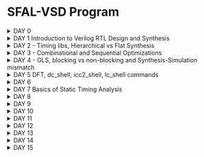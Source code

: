 # SFAL-VSD Program



<details> 

<summary> DAY 0 </summary>
## DAY-0
### Installing YOSYS

```
$ git clone https://github.com/YosysHQ/yosys.git
$ cd yosys 
$ sudo apt install make (If make is not installed please install it) 
$ sudo apt-get install build-essential clang bison flex \
    libreadline-dev gawk tcl-dev libffi-dev git \
    graphviz xdot pkg-config python3 libboost-system-dev \
    libboost-python-dev libboost-filesystem-dev zlib1g-dev
$ make 
$ sudo make install
```

![Screenshot from 2024-04-27 21-20-21](https://github.com/naruto2705/SFAL-VSD-Bharath/assets/34330742/293bb95e-ed24-4377-b4f3-3ff0b4e641b6)






### Installing iverlog
```
$ sudo apt-get install iverilog

```
![Screenshot from 2024-04-20 21-37-48](https://github.com/naruto2705/SFAL-VSD-Bharath/assets/34330742/314bff04-2f23-45af-9cf1-3613d2de56a0)







### GTKwave
```
$ sudo apt update
$ sudo apt install gtkwave
```
![Screenshot from 2024-04-20 21-54-09](https://github.com/naruto2705/SFAL-VSD-Bharath/assets/34330742/4bc90917-29f8-48cc-96fd-c601dd75080b)

</details> 



<details> 
<summary> DAY 1 Introduction to Verilog RTL Design and Synthesis </summary>
## Day 1 - Introduction to Verilog RTL Design and Synthesis

# Introduction to  iverilog

Iverilog simulator
The simulator is the tool that will be used to check the design according to the specs.

The test bench will contain:

* a Stimulus generator
* the design (instantiated)
* Stimulus observer

<img width="762" alt="iverilog" src="https://github.com/naruto2705/SFAL-VSD-Bharath/assets/34330742/5e5f92df-ee42-43c4-b87f-5a2864659ff2">

-The test bench does not have primary inputs and outputs.

```
`timescale 1ns / 1ps
module tb_good_mux;
  // Inputs
  reg i0,i1,sel;
  // Outputs
  wire y;

      // Instantiate the Unit Under Test (UUT)
  good_mux uut (
  	.sel(sel),
  	.i0(i0),
  	.i1(i1),
  	.y(y)
  );

  initial begin
  $dumpfile("tb_good_mux.vcd");
  $dumpvars(0,tb_good_mux);
  // Initialize Inputs
  sel = 0;
  i0 = 0;
  i1 = 0;
  #300 $finish;
  end

always #75 sel = ~sel;
always #10 i0 = ~i0;
always #55 i1 = ~i1;
endmodule
```

#### Introduction to gtk wave

#### Intro logic synthesis 



<img width="611" alt="logic synthesis" src="https://github.com/naruto2705/SFAL-VSD-Bharath/assets/34330742/106e9b17-3868-4849-bf8e-bf5ab8110c0b">

The generated netlist (verilog file) must be verified by comparing the behaviour with the RTL behaviour -> the waveforms should be the same - the same test bench can be used.
The front end library contains a collection of gate components like nand, nor etc. with different configurations, working speeds or other physical parameters. The parameters described in the libraries will model the design behaviour and SETUP, HOLD time or performance can be estimated more precisely.
The propagation delay is influenced also by the charging and discharging of the capacitance/loads, this will need an optimization of the cell size and cell number.

Faster cells - less delay, wider transistor, more area and power, possible hold violations Slower cells - more delay, narrow transistor, less area and power, setup and performance violations

</details> 

 <details> 
<summary> DAY 2 - Timing libs, Hierarchical vs Flat Synthesis </summary>
## DAY 2 - Timing libs, Hierarchical vs Flat Synthesis

Working with libs...

The following are some of the Timing Libs 
Design Inputs:
- Verilog Netlist (.v)
- Timing Constraints files (.sdc)
- Scan Chain File (.def)
Technology Inputs:
- Tech File (.tf or .left)
- Physical Libraries (Milky Way or .left)
- Timing (Liberty) Libraries (.db or .lib)
- RC Extraction Models (.tlupus(Synopsis, CapTables (Cadence), PTF (Mentor))
- Signoff RC Extraction Models (.nxtgrd)

  
![Screenshot from 2024-04-27 21-47-43](https://github.com/naruto2705/SFAL-VSD-Bharath/assets/34330742/de271711-baed-4eb8-944a-5f10f5eb21e2)


### Hierarchical vs Flat Synthesis

A hierarchical design contains sub-modules identified in the picture below.

![Screenshot from 2024-04-27 21-59-20](https://github.com/naruto2705/SFAL-VSD-Bharath/assets/34330742/652df9df-6c4e-4898-8c02-8dbc15555d44)

The RTL generated from Netlist might have different gates compared to the original verilog code, but the functionality will be the same. Overall it is the tools will  optimize the circuit:

* logical (NOR+INV = NAND) = electrical - a stacked PMOS can be replaced with a circuit with stacked NMOS
flatten command eliminates the sub_modules and will generate just a big module with the same elements.

 * Sub-module instantiation synth -top <module_name>:

* The Ux sub-modules are not seen anymore in the diagram or the code
* Preferred when we have multiple instances of the same module so we synthesize just one and copy the generated netlist in the main netlist
* Massive design will not work optimized for the tools so can be divided in smaller circuits
![Screenshot from 2024-04-24 13-04-46](https://github.com/naruto2705/SFAL-VSD-Bharath/assets/34330742/09e0a451-696b-4f46-9acb-8ab0eeb641e9)


  ### Flop Coding Styles

  Flops are needed to eliminate the possible glitches generated by the different propagation delays of the signals in the combinational circuits or in between them. The flops are like storage elements.
The flops will restrict the glitches propagation because the flop output will change just on the edge of a clock, so even the input of the flop is glitchy the output will be stable - the input of the comb circuit will be stable so also the output will be more stable.
![d2-2](https://github.com/naruto2705/SFAL-VSD-Bharath/assets/34330742/295fe2c6-45e4-4731-9741-6e5fbd269dac)


The value of the flop must be known all the time for these signals like reset or set are used to control the initial state. This can be synchronous or asynchronous.
(ATTACH THE PICTURE)

</details>


 <details> 
<summary> DAY 3 - Combinational and Sequential Optimizations </summary>

## DAY 3 - Combinational and Sequential Optimizations

### Intro to optimizations

#### Combinational Logic Optimisation

Squeezing the logic to get the most optimised design (in terms of Area and Power savings- PPA)

Constant Propagation ---> Direct Optimisation
Advantage
Boolean Logic Optimizations: Changing the boolean expression from Complex to Simple.

#### Sequential Logic optimization 

Constant Propogation: Output can be constant irrespective of gates
Constant propagation example : 1Y=((AB)+C)' in case A=0 -> Y=((0)+C)' = (C)'
The propagation of a constant can generate a more optimized combination different than the initial one: 6 vs 2 transistors used.
![IMG_0216](https://github.com/naruto2705/SFAL-VSD-Bharath/assets/34330742/3b5c1973-d9bf-401c-808d-760c509bb653)



Sequential optimization:
State optimization - Optimization of unused state
Cloning - When flops are far away between them, the "driving" flop A can be doubled so the overall delays between B and C can be eliminated.
![d3-3](https://github.com/naruto2705/SFAL-VSD-Bharath/assets/34330742/2fb8f827-bf31-4e00-a9d2-06b2d69c7da0)

Retiming: Lets assume the circuit below and Clk to Q delay Setup and hold time ~ 0.
![d-4](https://github.com/naruto2705/SFAL-VSD-Bharath/assets/34330742/3de8b9ae-f87c-4d88-9d77-124186930330)


If initially we have 2 logic cells that can work at 200Mhz and 500Mhz and overall time needed to perform 2 states is ~7ns - the max working frequency will be limited to lower 200Mhz.
If possible, the logic can be changed and move some logic parts from first cell to second one and to keep the ~7ns execution time. But with more comparable working frequencies per cell we can optimize the overall working frequency.
#### Advanced Topics:

State Optimization: Optimization of unused states
Cloning: Reusing for mapping


* Boolean optimization example :
assign y=a?(b?c:(c?a:0)):(!c)
y=a'c'+a[bc+b'ac]=a'c'+abc+ab'c = a'c'+ac[b+b'] =a'c'+ac= a xor c

This is an example of const propag, k-map and boolean optimization.
![IMG_0217](https://github.com/naruto2705/SFAL-VSD-Bharath/assets/34330742/5c160ea0-ea2d-4968-9d3b-cd36ec8f7081)
![IMG_0218](https://github.com/naruto2705/SFAL-VSD-Bharath/assets/34330742/383ee9ab-868f-41ab-b043-183c4919e6bf)
![IMG_0219](https://github.com/naruto2705/SFAL-VSD-Bharath/assets/34330742/d6e4bd6b-4cbf-4370-8c72-ad4f04d78761)




## Labs: Day 3
Commands to follow:
opt_clean -purge - command to execute optimizations
```
opt_clean -purge
```

Example of a mux with an input tight to 0 -> y=a'0+b =ab

```
module opt_check (input a , input b , output y);
	assign y = a?b:0;
endmodule
```
Here you can see that was optimized to an AND gate.

![Screenshot from 2024-04-24 13-04-46](https://github.com/naruto2705/SFAL-VSD-Bharath/assets/34330742/da413ad9-9403-45b1-9966-6c4eec46a5ba)

* Opt_check3 example:

```
module opt_check3 (input a , input b, input c , output y);  
	assign y = a?(c?b:0):0;  
endmodule
```
![Screenshot from 2024-04-27 18-38-55](https://github.com/naruto2705/SFAL-VSD-Bharath/assets/34330742/7ad976b4-ec19-4f7f-b855-c82a9069b1dd)

a'+a[c'0+cb] = 0+abc = ABC

* Opt_check4 example:

  ```
  module opt_check4 (input a , input b , input c , output y);
  assign y = a?(b?(a & c ):c):(!c);
  endmodule
  ```
  y= [[ac]b+b'c]a+a'c' = abc+ab'c+a'c' = ac[b+b']+a'c' = ac+a'c'

  (ATTACH THE PIC)

  * Multiple_module_opt2 example :
     The code, hierarchical and flatten design :
    (ATTACH THE PIC)

  * Optimized design :
    (ATTACH THE PIC)



#### Sequential Logic optimization 

* Sequential logic optimization:
In some cases libraries wil contain separated libraries for flops and lathes (sequential circuits) and separate combinational circuits.

```
-dfflibmap -liberty <filepath> - command to map the sequential circuits from the library, libraries in liberty format

```
First example is a flop with reset behavior -> a flop was inferred (#DFF_PP0)
Second example second with set behavior -> no flop identified.
The second circuit is an example of seq constant optimization.


(ATTACHED THE PIC)

![Screenshot from 2024-04-27 19-08-47](https://github.com/naruto2705/SFAL-VSD-Bharath/assets/34330742/49c57e84-1aba-4f6f-b57f-b7d5d0503e3b)


![IMG_0224](https://github.com/naruto2705/SFAL-VSD-Bharath/assets/34330742/51e6d840-3ab2-49db-b2f9-89f765e90a25)
![IMG_0226](https://github.com/naruto2705/SFAL-VSD-Bharath/assets/34330742/acd35f72-32a0-41b4-ba3e-6c1ad238a0bf)
![Screenshot from 2024-04-27 21-08-00](https://github.com/naruto2705/SFAL-VSD-Bharath/assets/34330742/63e4c083-1f9a-4ccf-b098-e0226e0861df)

In the diagram, one flop is with reset and one with set . The inverters are generated because the cells are active low and the code is used like an active high signal for reset and set.

Use cases with different set/reset combinations:
(ATTACH THE PICS)
 </details> 


 <details> 
<summary>  DAY 4 - GLS, blocking vs non-blocking and Synthesis-Simulation mismatch </summary>

## DAY 4 - GLS, blocking vs non-blocking and Synthesis-Simulation mismatch

### GLS Concepts and Flow using Iverilog

GLS: Running the test bench with Netlist as DUT( Design Under Test)
Netlist is Logically the same as RTL Code(test Bench aligns with the design)

Gate level syntesis is needed because :

* we need to verify the correctness of the design after synthesis
* RTL does not contain the notion of timing
* with specific gate level implemenation the design timing can be modeled more accurate
* GLS needs to run with delay annotation ( for this the gate level models must be timing aware)
![IMG_0208](https://github.com/naruto2705/SFAL-VSD-Bharath/assets/34330742/2a326ce6-4794-4988-bfc5-a546ba2d5fd2)


GLS verify the logical correctness of design after synthesis and Ensures whether the timing of the design are met or not (For this GLS needs to be run with delay Annotation).

![IMG_0209](https://github.com/naruto2705/SFAL-VSD-Bharath/assets/34330742/de5091d8-a641-4d7f-93ef-163e1ab871b7)

Synthesis Simulation Mismatch
1. Missing Sensitivity List
2. Blocking vs Non-Blocking Assignments
3. Non Standard Verilog Coding

#### Missing Sensitivity List
Missing sensitivity list:
* Simulators work based on "activity " ( a change in input will trigger a change in output ).
* When "always" blocks are specified signals are needed to trigger the changes in the design - simulation will not behave as expected.
![IMG_0210](https://github.com/naruto2705/SFAL-VSD-Bharath/assets/34330742/477d0b4d-4e24-4778-9d72-706074a190b3)


#### Blocking and Non-Blocking Statements in Verilog
* = Blocking: Execute the statements in the order it is written - the first statement is evaluated before the second statement
* <= Non-Blocking: Parallel evaluation - executes all "right hand" statements and assigns to "left hand" statement (e.g: a<=b&c)
* It is recommended non-blocking for sequential circuits, avoid as much as possible and double check your design on paper

#### Inside Always Block
![IMG_0211](https://github.com/naruto2705/SFAL-VSD-Bharath/assets/34330742/b5e8bd1b-0853-4b1a-9115-2b49cef6855c)

Caveats with Blocking Statements

![IMG_0214](https://github.com/naruto2705/SFAL-VSD-Bharath/assets/34330742/8e1cecfb-c85e-4965-94b4-7f08e7fa3290)

![IMG_0215](https://github.com/naruto2705/SFAL-VSD-Bharath/assets/34330742/4a74962a-9a67-4903-9776-6bbaba00bae0)

* Non-Standard verilog coding

  ```
  module ternary_operator_mux (input i0 , input i1 , input sel , output y);
	assign y = sel?i1:i0;
	endmodule
  
  ```
* Labs, running iverilog on GLS :

  iverilog ../my_lib/verilog_model/primitives.v ../my_lib/verilog_model/sky130_fd_sc_hd.v ternary_operator_mux_net.v tb_ternary_operator_mux.v

![IMG_0229](https://github.com/naruto2705/SFAL-VSD-Bharath/assets/34330742/26e930ae-bb19-409e-83e3-654cebfd7d80)
![IMG_0228](https://github.com/naruto2705/SFAL-VSD-Bharath/assets/34330742/62a47aca-1547-4aba-824a-b143fce71035)


  For synthesis mismatch behavior :


    module bad_mux (input i0 , input i1 , input sel , output reg y);
    always @ (sel)
    begin
	    if(sel)
		    y <= i1;
	    else 
		    y <= i0;
    end
    endmodule
    


In the RTL simulation clearly, we can see a bad mux behavior, a flop behavior.

![IMG_0230](https://github.com/naruto2705/SFAL-VSD-Bharath/assets/34330742/af9f4233-2461-4af5-b861-2502aa234e2b)


Blocking caveat: Intended design is `y = (a|b)&c' , code is...

```
module blocking_caveat (input a , input b , input  c, output reg d); 
reg x;
always @ (*)
begin
	d = x & c;
	x = a | b;
end
endmodule
```

![IMG_0232](https://github.com/naruto2705/SFAL-VSD-Bharath/assets/34330742/cf00b27d-cadc-48b6-a73f-e66ff40dd16f)

</details> 



<details> 
<summary>  DAY 5 DFT, dc_shell, icc2_shell, lc_shell commands </summary>


## DAY 5 DFT, dc_shell, icc2_shell, lc_shell commands

DFT: Technique facilitates the design to become testable after production(additional design). It is generally introduced during synthesis.

Ex: Mbist logic for Macro, flops- Scan chains, combinational circuits- test patterns 

Three levels of DFT

1) Chip Level testing
2) Board Level testing
3) System Level testing

Types of DFT Techniques:

1) Ad-hoc
2) Structured


![Screenshot (61)](https://github.com/naruto2705/SFAL-VSD-Bharath/assets/34330742/7d56e23e-8534-4628-ae8e-8a677ad6145e)


dc_shell is the command line interface for Synopsys's Design Compiler, which is an RTL synthesis solution that allows users to optimize power, area, timing, and test simultaneously

![Screenshot (55)](https://github.com/naruto2705/SFAL-VSD-Bharath/assets/34330742/150cd92b-48ce-421b-a5c5-6a0d1b45e2c8)
![Screenshot (57)](https://github.com/naruto2705/SFAL-VSD-Bharath/assets/34330742/73d92e68-2745-4a19-9c84-7edd7795dee5)
![Screenshot (58)](https://github.com/naruto2705/SFAL-VSD-Bharath/assets/34330742/51f5af9d-8451-40e2-b3fa-8d5656895e35)



 </details> 

 
<details> 
<summary>  DAY 6  </summary>
	
![ls1](https://github.com/naruto2705/SFAL-VSD-Bharath/assets/34330742/62853c10-dab5-4319-8fe2-7349230f517e)
![ls2](https://github.com/naruto2705/SFAL-VSD-Bharath/assets/34330742/930042c7-637d-4cfb-85fc-058a910b1eba)
![ls3](https://github.com/naruto2705/SFAL-VSD-Bharath/assets/34330742/3d2b116b-fcb6-47e6-8b7b-d46ccf12d51f)
![ls4](https://github.com/naruto2705/SFAL-VSD-Bharath/assets/34330742/39f6e15f-cff4-425b-84dc-1fb23f64af4d)
![ls5](https://github.com/naruto2705/SFAL-VSD-Bharath/assets/34330742/7a1f94f1-7935-46ae-9af4-17e893a78c14)

![ls6](https://github.com/naruto2705/SFAL-VSD-Bharath/assets/34330742/1a1420d0-3f97-4645-8d3d-3abe8a86850b)
![ls7](https://github.com/naruto2705/SFAL-VSD-Bharath/assets/34330742/d03df6b0-ca22-47bb-996e-385920b4d091)
![ls8](https://github.com/naruto2705/SFAL-VSD-Bharath/assets/34330742/46080c7b-6cd9-4cfd-9117-c97d80687121)
![ls9](https://github.com/naruto2705/SFAL-VSD-Bharath/assets/34330742/87476474-7263-4d4d-8527-edb68a125277)
![ls10](https://github.com/naruto2705/SFAL-VSD-Bharath/assets/34330742/711f06c6-3a7b-470e-8552-92d51bd6921d)
![ls11](https://github.com/naruto2705/SFAL-VSD-Bharath/assets/34330742/eddfac38-f89e-4ddb-8fd5-ea03ee4aa2f7)
![ls12](https://github.com/naruto2705/SFAL-VSD-Bharath/assets/34330742/b23f1e44-2f39-4e3f-a2a7-e4864a709b1c)
![ls14](https://github.com/naruto2705/SFAL-VSD-Bharath/assets/34330742/a0c6f5ce-3e92-404e-bd53-e60569bce10c)
![ls15](https://github.com/naruto2705/SFAL-VSD-Bharath/assets/34330742/65436a34-7def-4dff-874a-f9e9d9d403b0)


#### Labs

### lab1

/home/bharath/VLSI/vsd to invoke DC compiler

```
csh
dc_shell
echo $target_library //It generates your_library.db
echo $link_library
read_verilog DC_WORKSHOP/verilog_files/lab1_flop_with_en.v
write -f verilog -out lab1_net.v
sh gvim lab1_net.v


The Verilog syntax of lab1_flop_with_en.v

```


```
module lab1_flop_with_en ( input res , input clk , input d , input en , output reg q);
always @ (posedge clk , posedge res)
begin
	if(res)
		q <= 1'b0;
	else if(en)
		q <= d;	
end
endmodule

```


![Screenshot (64)](https://github.com/naruto2705/SFAL-VSD-Bharath/assets/34330742/aea55f4e-d3bf-4a21-931d-7f660d20d628)
![Screenshot (73)](https://github.com/naruto2705/SFAL-VSD-Bharath/assets/34330742/4382dd0c-74f6-4703-8789-05c792060bd4)


![Screenshot (65)](https://github.com/naruto2705/SFAL-VSD-Bharath/assets/34330742/ce5fc56d-dd56-42ed-8b20-c811e5b5b14a)

```
csh
dc_shell
set target_library /home/bharath/vsd/DC_WORKSHOP/lib/sky130_fd_sc_hd__tt_025C_1v80.db
set link_library {* $target_library}
read_db DC_WORKSHOP/lib/sky130_fd_sc_hd__tt_025C_1v80.db
read_verilog DC_WORKSHOP/verilog_files/lab1_flop_with_en.v
link
compile
write -f verilog -out lab1_net_sky130.v
sh gvim lab1_net_sky130.v

```

![Screenshot (74)](https://github.com/naruto2705/SFAL-VSD-Bharath/assets/34330742/15ffd838-025f-4cf5-b582-413df8d16eb5)







### lab2

Commands to write the DDC file

```

write -f verilog -out lab1_net_sky130.v //Command to launch Design Vision 


csh
design_vision
start_gui //If GUI doesn't start automatically


read_ddc lab1.ddc //the command to open DDC 

```

![labs1](https://github.com/naruto2705/SFAL-VSD-Bharath/assets/34330742/a1671961-2770-49d9-9b7a-05c6f5ed5440)
![labls3](https://github.com/naruto2705/SFAL-VSD-Bharath/assets/34330742/bb687db4-ca34-4948-92d3-73b1b3ed6f77)
![labls1](https://github.com/naruto2705/SFAL-VSD-Bharath/assets/34330742/b0d240e0-deb1-413a-8ed5-25e9706a79b7)



### lab3


<img width="1218" alt="labls2" src="https://github.com/naruto2705/SFAL-VSD-Bharath/assets/34330742/0216bb55-9824-4cf3-9970-f82508ed8ecb">

```
set target_library /home/sukanya/VLSI/sky130RTLDesignAndSynthesisWorkshop/DC_WORKSHOP/lib/sky130_fd_sc_hd__tt_025C_1v80.db
set link_library {* $target_library}

```
![Screenshot (80)](https://github.com/naruto2705/SFAL-VSD-Bharath/assets/34330742/c105f03e-6d67-45d4-87f0-472a049f712c)











 </details> 





<details> 
<summary> DAY 7 Basics of Static Timing Analysis </summary>
	<img width="1203" alt="sta1" src="https://github.com/naruto2705/SFAL-VSD-Bharath/assets/34330742/083d683c-1e6f-4231-a9c8-5ab4fefbc6ac">
<img width="1215" alt="sta2" src="https://github.com/naruto2705/SFAL-VSD-Bharath/assets/34330742/0eb39ad2-aa51-473f-83fa-e21e7307e0f8">
<img width="1223" alt="sta3" src="https://github.com/naruto2705/SFAL-VSD-Bharath/assets/34330742/d243fc86-267c-4d3d-9ad3-b0bd4feda82a">
<img width="1149" alt="sta4" src="https://github.com/naruto2705/SFAL-VSD-Bharath/assets/34330742/bb599909-9108-4910-b498-3833b1b881c1">
<img width="1180" alt="sta5" src="https://github.com/naruto2705/SFAL-VSD-Bharath/assets/34330742/5232ddbc-150c-466d-a4f5-523aba6b23b5">
<img width="1163" alt="sta6" src="https://github.com/naruto2705/SFAL-VSD-Bharath/assets/34330742/44ffb460-e56e-4b9a-b4e4-e09a239f7a10">
<img width="1216" alt="sta7" src="https://github.com/naruto2705/SFAL-VSD-Bharath/assets/34330742/963f603b-9156-4f81-94d8-f7f91ad2954b">
<img width="1214" alt="sta8" src="https://github.com/naruto2705/SFAL-VSD-Bharath/assets/34330742/473002e7-e8c0-4cab-9ac7-ae3d0a192d8d">
<img width="1220" alt="sta9" src="https://github.com/naruto2705/SFAL-VSD-Bharath/assets/34330742/1c0dea60-4770-448d-bf5d-8220c25af91d">
<img width="1161" alt="sta10" src="https://github.com/naruto2705/SFAL-VSD-Bharath/assets/34330742/e3d4a3d7-77f7-4fa7-8bed-81da8eb7d28d">
<img width="1177" alt="sta12" src="https://github.com/naruto2705/SFAL-VSD-Bharath/assets/34330742/0a480787-0dbe-47b8-94cc-e832d60e90e7">
<img width="1197" alt="sta13" src="https://github.com/naruto2705/SFAL-VSD-Bharath/assets/34330742/cf9366a9-782e-42a0-a243-82d44b0df861">
<img width="1223" alt="sta14" src="https://github.com/naruto2705/SFAL-VSD-Bharath/assets/34330742/6815722b-5871-4021-b75c-f739ce9675bd">
<img width="1148" alt="sta15" src="https://github.com/naruto2705/SFAL-VSD-Bharath/assets/34330742/7ce78f04-a092-4de0-a4f1-44f5e9d4a2e8">
<img width="1229" alt="sta16" src="https://github.com/naruto2705/SFAL-VSD-Bharath/assets/34330742/6c5a3917-012b-46df-8998-9187b75e71a9">
<img width="1184" alt="sta17" src="https://github.com/naruto2705/SFAL-VSD-Bharath/assets/34330742/726a2cf5-65f7-4670-a575-c6868028d800">
<img width="1215" alt="sta18" src="https://github.com/naruto2705/SFAL-VSD-Bharath/assets/34330742/12039724-7adf-4ea0-9ca5-39bc874e636b">	
<img width="1134" alt="sta19" src="https://github.com/naruto2705/SFAL-VSD-Bharath/assets/34330742/66abaadd-c04e-4390-8027-8b0acd826d3a">


#### Labs

Delay Table Lookup :

The delay table lookup is a method for the characterization of standard cells in digital circuits. The delay table lookup helps to present the complex delay behaviour by breaking down the delay into smaller components, under specific input conditions. The delay values are stored in a table accessed on input, helping in analyzing delay estimation in the timing analysis. 

![stal2](https://github.com/naruto2705/SFAL-VSD-Bharath/assets/34330742/ef5a4777-960d-4a48-b76c-48dde69e1c15)
![Screenshot (71)](https://github.com/naruto2705/SFAL-VSD-Bharath/assets/34330742/04cb0a62-ca51-45da-a630-065ba1bbd7ee)

![stal1](https://github.com/naruto2705/SFAL-VSD-Bharath/assets/34330742/e1b3e240-ce3c-47ce-a2ea-23b5d92b5fe2)

Unateness : 

1. Positive Unateness:  A rising transition on an input causes the output to rise and vice versa
2. Negative Unateness: A rising transition on an input causes the output to have a falling transition and vice versa
![stal3](https://github.com/naruto2705/SFAL-VSD-Bharath/assets/34330742/e53651f4-a846-4706-ad3b-d99b7f6edd0a)



## Labs


```
module lab8_circuit (input rst, input clk , input IN_A , input IN_B , output OUT_Y , output out_clk);
reg REGA , REGB , REGC ; 

always @ (posedge clk , posedge rst)
begin
	if(rst)
	begin
		REGA <= 1'b0;
		REGB <= 1'b0;
		REGC <= 1'b0;
	end
	else
	begin
		REGA <= IN_A | IN_B;
		REGB <= IN_A ^ IN_B;
		REGC <= !(REGA & REGB); 
	end
end

assign OUT_Y = ~REGC;

assign out_clk = clk;

endmodule

```


Command flow for verilog to read lab8_circuit.v
```
csh
dc_shell
read_verilog lab8_circuit.v
link
compile_ultra
```

ATTACH THE PIC

ATTACH THE PIC

ATTACH THE PIC

GET_CELLS commands

```
get_attribute [get_cells U9] is_hierarchical

```

```
get_cells * -hier -filter "is_hierarchical == false"
or
get_cells * -hier -filter "is_hierarchical == true"

```

ATTACH THE PIC

```
get_attribute [get_cells REGA_reg] ref_name
```

```
foreach_in_collection my_cell [get_cells * -hier] {
set my_cell_name [get_object_name $my_cell];
set rname [get_attribute [get_cells $my_cell_name] ref_name];
echo $my_cell_name $rname;
}
```

output:

ATTACH THE PIC


```
write -f ddc -out lab8_circuit.ddc
```

```
read_ddc lab8_circuit.ddc
```

ATTACH THE PIC



Syntax to get the nets of the design Design Vision

```
get_nets *
```

Syntax to check type of net connected to

```
all_connected N1
```

ATTACH THE PIC


## Lab 2 - get_pins, get_clocks, querying_clocks

Syntax to get all pins

```
get_pins *

```

Synatx to read all the pins individually


```

foreach_in_collection my_pin [get_pins *] {
set pin_name [get_object_name $my_pin];
echo $pin_name;
}

```

OUTPUT:

ATTACH THE PIC

Syntax to check direction of a pin

```
get_attribute [get_pins REGC_reg/RESET_B] direction
```

Syntax to know the direction of all pins
```
foreach_in_collection my_pin [get_pins *] {
set my_pin_name [get_object_name $my_pin];
set dir [get_attribute [get_pins $my_pin_name] direction];
echo $my_pin_name $dir;
}
```

Syntax to get the pins with all the clock attibute
```

foreach_in_collection my_pin [get_pins *] {                                                                                                                                                                                         set my_pin_name [get_object_name $my_pin];                                                                                                                                                                                            set dir [get_attribute [get_pins $my_pin_name] direction];                                                                                                                                                                    if { [regexp $dir in] } {
if { [get_attribute [get_pins $my_pin_name] clock ] } {
echo $my_pin_name;
}
}
}


```

Syntax of query_clock_pin_sm.tcl
```

foreach_in_collection my_pin [get_pins *] {
	set my_pin_name [get_object_name $my_pin];
        set dir [get_attribute [get_pins $my_pin_name] direction];                                                                                              
	if { [regexp $dir in] } {
		if { [get_attribute [get_pins $my_pin_name] clock ] } { 
 			echo $my_pin_name;

		}
	}
}


```

ATTACH THE PIC

ATTACH THE PIC

## Lab 3 - create_clock waveform

Syntax to create a clock with period of 10ns

```
create_clock -name MYCLK -period 10 [get_ports clk]

```

Syntax to get the period of the clock
```
get_clocks *
```

Syntax to check whether the clock is generated or not. If false then it is a master clock.
```
get_attribute [get_clocks MYCLK] period
```

Syntax to know the information about all clock
```
report_clocks *
```

ATTACH THE PIC

Syntax to query the attributes of all clock pins

```
foreach_in_collection my_pin [get_pins *] {
	set my_pin_name [get_object_name $my_pin];
        set dir [get_attribute [get_pins $my_pin_name] direction];                                                                                              
	if { [regexp $dir in] } {
		if { [get_attribute [get_pins $my_pin_name] clock ] } { 
			set clk [get_attribute [get_pins $my_pin_name] clocks]; # 	set clk_name [get_object_name [get_attribute [get_pins $my_pin_name] clocks]];
			set clk_name [get_object_name $clk];
 			echo $my_pin_name $clk_name;

		}
	}
}
```

Output is shown below

ATTACH THE PIC

Do not create a clock on the pin but rather create one on the port. The clock created on the pin will not reach to any pin of any flop.

Syntax to remove the clock, BAD_CLK is the clock name

```
remove_clock BAD_CLK
```

```
create_clock -name MYCLK -period 10 [get_ports clk] -wave {5 10}
```

```
create_clock -name MYCLK -period 10 -wave {0 2.5} [get_ports clk]
```

The order of command doesn't matter when creating a clock.


### Lab 4 - Clock Network Modelling - Uncertainty, report_timing

Syntax to model the source latency

```
set_clock_latency -source 1 [get_clocks MYCLK]
```

Syntax to model the network latency
```
set_clock_latency 1 [get_clocks MYCLK]
```

Syntax to model uncertainity for max delay or setup which is default
```
set_clock_uncertainty 0.5 [get_clocks MYCLK]
```

Syntax to model uncertainity for max delay or hold
```
set_clock_uncertainty -hold 0.1 [get_clocks MYCLK]
```

If no clock is present, report_timing shows path is unconstrained

Syntax to report clock to register

```
report_timing -to REGC_reg/D
```

ATTACH THE PIC

After modeling the clock for following commands

```
dc_shell> set_clock_latency -source 2 [get_clocks MYCLK]
1
dc_shell> set_clock_latency 1 [get_clocks MYCLK]
1
dc_shell> set_clock_uncertainty 0.5 [get_clocks MYCLK]
1
dc_shell> set_clock_uncertainty -hold 0.1 [get_clocks MYCLK]
```

ATTACH THE PIC


Lab 5 - IO Delays


Syntax to know the modeling of ports and pins
```
report_port verbose
```


Syntax to model the input port delay

```
set_input_delay -max 5 -clock [get_clocks MYCLK] [get_ports IN_A]
```

Syntax to know the timing around port IN_A

```
report_timing -from IN_A
```

ATTACH THYE PIC

Syntax to model the transition in port IN_A and write to a file a

```
report_timing -from IN_A -trans -net -cap -nosplit > a
```

ATTACH THE PIC

Syntax to set the hold time for port IN_A(or IN_B)

```
set_input_delay -min 1 -clock [get_clocks MYCLK] [get_ports IN_A]
```
Syntax to check the hold timing for port IN_A

```
report_timing -from IN_A -trans -net -cap -nosplit -delay_type min > a
```

ATTACH THE PIC

Syntax to set a max transition for port IN_A

```
set_input_transition -max 0.3 [get_ports IN_A]
```

Syntax to set min transition for port IN_A

```
set_input_transition -min 0.1 [get_ports IN_A]
```

Syntax to model the max delay of output port

```
set_output_delay -max 5 -clock [get_clocks MYCLK] [get_ports OUT_Y]
```

Syntax to model the min delay of output port

```
set_output_delay -min 1 -clock [get_clocks MYCLK] [get_ports OUT_Y]
```

Syntax to model a max load for output port

```
set_load -max 0.4 [get_ports OUT_Y]
```

Syntax to model a min load for output port

```
set_load -min 0.1 [get_ports OUT_Y]
```

3 - Generated Clock






 </details> 




 <details> 
<summary>  DAY 8  </summary>

 </details> 

<details> 
<summary>  DAY 9  </summary>

 </details> 

 <details> 
<summary>  DAY 10  </summary>

 </details> 

 <details> 
<summary>  DAY 11  </summary>

<img width="1255" alt="10c1" src="https://github.com/naruto2705/SFAL-VSD-Bharath/assets/34330742/a266598c-61ee-4408-bb69-c313f98ec8d0">
<img width="1336" alt="10c2" src="https://github.com/naruto2705/SFAL-VSD-Bharath/assets/34330742/aa28e161-3c1b-4f1a-8219-0c46853175ad">
<img width="1375" alt="10c3" src="https://github.com/naruto2705/SFAL-VSD-Bharath/assets/34330742/554b19eb-99ab-4691-9c6d-544eb19819ef">
<img width="1362" alt="10c4" src="https://github.com/naruto2705/SFAL-VSD-Bharath/assets/34330742/7e61720e-97de-42b6-bb7a-1e8c04f4d150">

<img width="713" alt="10c5" src="https://github.com/naruto2705/SFAL-VSD-Bharath/assets/34330742/82220abd-edad-4ace-880b-0c3dc0bec63a">

<img width="1356" alt="10c6" src="https://github.com/naruto2705/SFAL-VSD-Bharath/assets/34330742/23613151-df77-4c73-a8e8-8cced202cf93">
<img width="1283" alt="10c7" src="https://github.com/naruto2705/SFAL-VSD-Bharath/assets/34330742/ada1f103-6191-415a-a677-3f160e98d90d">
<img width="1299" alt="10c8" src="https://github.com/naruto2705/SFAL-VSD-Bharath/assets/34330742/b0a52d5f-181e-41a6-98f7-cd851548ca06">
<img width="1309" alt="10c9" src="https://github.com/naruto2705/SFAL-VSD-Bharath/assets/34330742/1d71442b-bb51-445f-8db0-669c5dd67753">


GitHub Reps’s

    manili/VSDBabySoC: VSDBabySoC is a small mixed-signal SoC including PLL, DAC, and a RISCV-based processor named RVMYTH.(https://github.com/manili/VSDBabySoC#what-is-rvmyth)
    Devipriya1921/avsddac28nm (https://github.com/Devipriya1921/avsddac28nm)
    reneann713/PLL (https://github.com/ireneann713/PLL)
    lakshmi-sathi/avsdpll_1v8: 8x PLL Clock Multiplier IP with an input frequency range of 5Mhz to 12.5Mhz and output frequency range of 40Mhz to 100Mhz, giving a 8x multiplied clock at ~50% duty cycle on tt corner at room temperature. (https://github.com/lakshmi-sathi/avsdpll_1v8)

References

    https://microcontrollerslab.com/system-on-chip-soc-introduction/
    https://github.com/Devipriya1921/VSDBabySoC_ICC2









 </details> 

 <details> 
<summary>  DAY 12  </summary>

Recap on SoC

    SoC is a single-die chip that has some different IP cores on it. These IPs could vary from microprocessors (completely digital) to 5G broadband modems (completely analog).
    SoC with equivalent functionality will have increased performance and reduced power consumption as well as a smaller semiconductor die area.

What does modelling mean?(electronics terminology)

    Modeling and simulation is the use of a physical or logical representation of a given system to generate data and help determine decisions or make predictions about the system.
    Models are representations that can aid in defining, analyzing, and communicating a set of concepts. M&S is widely used in the VLSI domain.
    System models are specifically developed to
        support analysis, specification,
        design,
        verification,
        and validation of a system,
        as well as to communicate certain information.

What are we modelling?

    Let us look into VSDBabySoC modelling. Here we are going to model and simulate the VSDBabySoC
    Some initial input signals will be fed into vsdbabysoc module,
    That will get the pll start generating the proper CLK for the circuit.
    The clock signal will make the rvmyth to execute instructions and some values are generated, these values are used by DAC core to provide the final output signal named OUT.
    So we have 3 main elements (IP cores) and a wrapper as an SoC and of-course there would be also a testbench module out there.

This weeks task is to model the 3 main IP cores

    RVMYTH modelling
    PLL modelling
    DAC modelling Before that lets understand how each component works.

RVMYTH - Risc-V based MYTH (Microprocessor for You in Thirty Hours)

    RISC stands for Reduced instruction set computer
    RISC-V(pronounced “risk-five”) ISA is defined as a base integer ISA, which must be present in any implementation, plus optional extensions to the base ISA.
    Each base integer instruction set is characterized by the width of the integer registers and the corresponding size of the address space and by the number of integer registers.
    There are two primary base integer variants, RV32I and RV64I.



<img width="873" alt="11c1" src="https://github.com/naruto2705/SFAL-VSD-Bharath/assets/34330742/693d89a6-7aa9-4bd4-8158-70c4ffb5c3fb">
<img width="916" alt="11c2" src="https://github.com/naruto2705/SFAL-VSD-Bharath/assets/34330742/487b5fcf-443c-4c53-ae90-17912cf9d1fb">



Phase Locked Loop

    A phase-locked loop (PLL) is an electronic circuit with a voltage or voltage-driven oscillator that constantly adjusts to match the frequency of an input signal.
    PLLs are used to generate, stabilize, modulate, demodulate etc
    Now, question is why do we need a PLL for our SoC?
    Before that how is a clock generated? Quartz crystal oscillator. For 100Mhz and below off chip oscillator will do, but for 100Mhz and above it won’t be good enough.-how?

Why off-chip clocks can’t be used all the time?

    The clock will be a supply for a lot of blocks on the chip, it will have delays due to long wires(if used only one clock source) - also reasons like clock jitter
    Some blocks might need 200Mhzs and some might need 100Mhz - point is different frequencies just on one small chip
    A concept of ppm(clock accuracy) comes in, when ever quartz is acquired, it comes with a x ppm error

What is this ppm error? {ppm - parts per million}

    For ex: 20ppm quartz used in watches this translates as 20/1e6 (2e-5) which gives an error over a day of 86400 * 2e-5 = 1.73 seconds per day so in a month it loses 30 x1.72 = 51 seconds or 1 minute a month
    Now, in terms of a chip, just imagine the mishap it will cause just due to very small error for ,microseconds, when the processor works at nanoseconds -------- it can be a huge blow.

<img width="958" alt="11c3" src="https://github.com/naruto2705/SFAL-VSD-Bharath/assets/34330742/f11e7b7c-b1a7-4a87-896e-68f639e3d1ca">

<img width="895" alt="11c4" src="https://github.com/naruto2705/SFAL-VSD-Bharath/assets/34330742/b874e87e-b883-45df-a6c0-cb3fea94031d">

Digital-to-Analog Converter

    A Digital-to-Analog Converter (DAC) converts a digital input signal into an analog output signal.
    The digital signal is represented with a binary code, which is a combination of bits 0 and 1. A Digital to Analog Converter (DAC) consists of a number of binary inputs and a single output.
    In general, the number of binary inputs of a DAC will be a power of two.
    There are two types of DACs : a) Weighted Resistor DAC b) R-2R Ladder DAC

    
<img width="900" alt="11c5" src="https://github.com/naruto2705/SFAL-VSD-Bharath/assets/34330742/df5c50a3-e0a5-4f25-ad35-15c4283f9f11">

<img width="891" alt="11c6" src="https://github.com/naruto2705/SFAL-VSD-Bharath/assets/34330742/2a66bde1-b59b-4978-a2f6-de9692f959b3">

<img width="895" alt="11c7" src="https://github.com/naruto2705/SFAL-VSD-Bharath/assets/34330742/c0b059e7-2124-446a-a923-d185c751168d">


Let's start modelling

    RVMYTH is a digital block, so yes we can use a HDL for designing and check its functionality using a testbench.
    But! DAC and PLL are analog what to do?
    Because verilog can’t synthesis analog design
    We are going to simulate it using verilog - we will be using data-types such real.
    Our goal is to be able to simulate “functionality” - to verify its logical correctness.

Tools used for pre-synthesis modeling

So we will be using verilog to model - and use iverilog to compile and simulate. Use GTKWave to see the waveforms & debug.

How do we model and simulate them?

    We will be using iverilog - Icarus Verilog is an implementation of the Verilog hardware description language compiler that generates netlists in the desired format. It supports the 1995, 2001 and 2005 versions of the standard, portions of SystemVerilog, and some extensions.
    Modelling and simulating on iverilog involves 2 main steps, namely:

    Compilation - iverilog builds the instance hierarchy and generates a binary executable a.out. This binary executable is later used for simulation.
    Simulation - During compilation, iverilog generates a binary executable.




    
<img width="900" alt="11c8" src="https://github.com/naruto2705/SFAL-VSD-Bharath/assets/34330742/6e01f32b-cda8-4b28-9bc9-992479115441">


## LAB


Steps to be followed for pre-synthesis modeling of BabySoC

The repo used for the reference is - https://github.com/manili/VSDBabySoC?tab=readme-ov-file#step-by-step-modeling-walkthrough

1. Make sure that the tools iverilog and GTKwave are properly installed.


2. Install sandpiper-saas with the following commands
   
```
    cd ~
pip3 install pyyaml click sandpiper-saas

```

3. After installing, check if sandpiper-saas is present in the path with the command which sandpiper-saas. You should get a local path name as shown below.

```
   [bharath@sfalvsd ~]$ which sandpiper-saas
~/.local/bin/sandpiper-saas
```

If it is not present, add it to your .bashrc file using the command

```
gedit ~/.bashrc
export PATH=$PATH:/home/sukanya/.local/bin
```

4. Now we can clone this repository in an arbitrary directory (we'll choose home directory here):

```
cd ~
git clone https://github.com/manili/VSDBabySoC.git
```

5. RVMYTH is designed and created by the TL-Verilog language. So we need a way for compile and transform it to the Verilog language and use the result in our SoC. Here the sandpiper-saas will help us do the job.

```
cd VSDBabySoC
sandpiper-saas -i ./src/module/*.tlv -o rvmyth.v --bestsv --noline -p verilog --outdir ./src/module/

```

The last command translates .tlv definition of rvmyth into .v definition.

6. Create an output directory inside VSDBabySoC using the command mkdir output.

7. Compile and Simulate the design.

```
    iverilog -o output/pre_synth_sim.out -DPRE_SYNTH_SIM src/module/testbench.v -I src/include -I src/module
    cd output
    ./pre_synth_sim.out
```

8. Open simulation waveform in GTKwave tool

```
gtkwave pre_synth_sim.out

```


<img width="891" alt="11c9" src="https://github.com/naruto2705/SFAL-VSD-Bharath/assets/34330742/ad9fcdd6-f044-43ba-b9a7-896d1734e006">
<img width="919" alt="11c10" src="https://github.com/naruto2705/SFAL-VSD-Bharath/assets/34330742/23a0ab8c-2e4b-4a27-9da6-778cb78dd191">



In this picture we can see the following signals:

CLK: This is the input CLK signal of the RVMYTH core. This signal comes from the PLL, originally.
reset: This is the input reset signal of the RVMYTH core. This signal comes from an external source, originally.
OUT: This is the output OUT signal of the VSDBabySoC module. This signal comes from the DAC (due to simulation restrictions it behaves like a digital signal which is incorrect), originally.
RV_TO_DAC[9:0]: This is the 10-bit output [9:0] OUT port of the RVMYTH core. This port comes from the RVMYTH register #17, originally.
OUT: This is a real datatype wire which can simulate analog values. It is the output wire real OUT signal of the DAC module. This signal comes from the DAC, originally. This can be viewed by changing the Data Format of the signal to Analog -> Step .

PLEASE NOTE that the sythesis process does not support real variables, so we must use the simple wire datatype for the \vsdbabysoc.OUT instead. The iverilog simulator always behaves wire as a digital signal. As a result we can not see the analog output via \vsdbabysoc.OUT port and we need to use \dac.OUT (which is a real datatype) instead.












 </details> 

 <details> 
<summary>  DAY 13  </summary>

 </details> 

 <details> 
<summary>  DAY 14  </summary>

 </details> 


 <details> 
<summary>  DAY 15  </summary>

 </details> 




